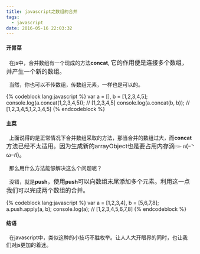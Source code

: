 ```yaml
---
title: javascript之数组的合并
tags:
  - javascript
date: 2016-05-16 22:03:32
---
```


#### 开胃菜

  在js中，合并数组有一个现成的方法<span style="font-size: 14px;">**concat**, <span style="font-size: 16px;">它的作用便是连接多个数组，并产生一个新的数组。</span></span><!--more-->

  当然，你也可以不传数组，传数组元素，一样也是可以的。

{% codeblock lang:javascript %}
var a = [], b = [1,2,3,4,5];
console.log(a.concat(1,2,3,4,5)); // [1,2,3,4,5]
console.log(a.concat(b, b)); // [1,2,3,4,5,1,2,3,4,5]
{% endcodeblock %}

#### 主菜

  上面说得的是正常情况下合并数组采取的方法，那当合并的数组过大，而<span style="font-size: 14px;">**concat**<span style="font-size: 16px;">方法已经不太适用。因为生成新的arrayObject也是要占用内存滴๛ก(ｰ̀ωｰ́ก)。</span></span>

  那么用什么方法能够解决这么个问题呢？

  没错，就是<span style="font-size: 14px;">**push**<span style="font-size: 16px;">，</span><span style="font-size: 16px;">使用<span style="font-size: 14px;">**push**</span></span><span style="font-size: 16px;">可以向数组末尾添加多个元素。利用这一点我们可以完成两个数组的合并。</span></span>

{% codeblock lang:javascript %}
var a = [1,2,3,4], b = [5,6,7,8];
a.push.apply(a, b);
console.log(a); // [1,2,3,4,5,6,7,8]
{% endcodeblock %}

#### 结语

  在javascript中，类似这种的小技巧不胜枚举。让人人大开眼界的同时，也让我们对js更加的着迷。